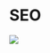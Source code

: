 # SEO

![](https://lh4.googleusercontent.com/wTMoXgHHM_8LF1mZVUTE_0Ukb1VKZ43gAt8bI811aYH9YWmL6DOkq_bh3kfCM0BjCPE12m0akhyjPGmOcJivlj6XEIMdkHOGaBwFT8qDwEulNS26QcjDeNMbfQO-jP_QGDJS38sl)


